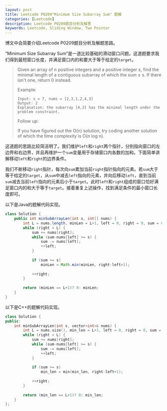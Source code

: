 ```yaml
---
layout: post
title: Leetcode P0209"Minimum Size Subarray Sum" 题解
categories: [Leetcode]
description: Leetcode P0209题目分析及解答
keywords: Leetcode, Sliding Window, Two Pointer
---
```


博文中会简要介绍Leetcode P0209题目分析及解题思路。

“Minimum Size Subarray Sum”是一道比较基础的滑动窗口问题。这道题要求我们得到最短窗口长度，并满足窗口内的和要大于等于给定的`target`。

> Given an array of n positive integers and a positive integer s, find the minimal length of a contiguous subarray of which the sum ≥ s. If there isn't one, return 0 instead.
> 
> Example: 
> ```
> Input: s = 7, nums = [2,3,1,2,4,3]
> Output: 2
> Explanation: the subarray [4,3] has the minimal length under the problem constraint.
> ```
> Follow up:
> 
> If you have figured out the O(n) solution, try coding another solution of which the time complexity is O(n log n). 

这道题的思路比较简洁明了。我们维护`left`和`right`两个指针，分别指向窗口的左边界和右边界，并且再维护一个`sum`变量用于存储窗口内各数的加和。下面简单讲解移动`left`和`right`的边界条件。

我们不断移动`right`指针，每次向`sum`累加当前`right`指针指向的元素。若`sum`大于等于给定的`target`，从`sum`中减去`left`指向的元素，并向后移动`left`，直到当前`sum`减去当前`left`指向的元素后小于`target`。此时`left`和`right`组成的窗口恰好满足窗口内的和大于等于`target`。接着重复上述操作，找到满足条件的最小窗口长度即可。

以下是Java的题解代码实现。
```java
class Solution {
    public int minSubArrayLen(int s, int[] nums) {
        int L = nums.length, minLen = L+1, left = 0, right = 0, sum = 0;
        while (right < L) {
            sum += nums[right];
            while (sum-nums[left] >= s) {
                sum -= nums[left];
                ++left;
            }
            
            if (sum >= s)
                minLen = Math.min(minLen, right-left+1);
            
            ++right;
        }
        
        return (minLen == L+1)? 0: minLen;
    }
}
```

以下是C++的题解代码实现。
```cpp
class Solution {
public:
    int minSubArrayLen(int s, vector<int>& nums) {
        int L = nums.size(), min_len = L+1, left = 0, right = 0, sum = 0;
        while (right < L) {
            sum += nums[right];
            while (sum-nums[left] >= s) {
                sum -= nums[left];
                ++left;
            }
            
            if (sum >= s)
                min_len = min(min_len, right-left+1);
            
            ++right;
        }
        
        return (min_len == L+1)? 0: min_len;
    }
};
```